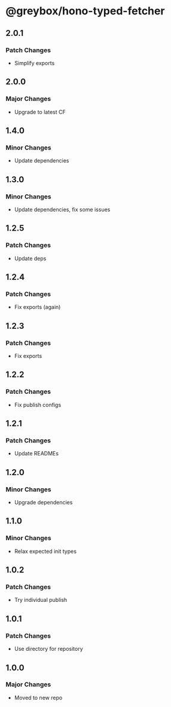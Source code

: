 # @greybox/hono-typed-fetcher

## 2.0.1

### Patch Changes

- Simplify exports

## 2.0.0

### Major Changes

- Upgrade to latest CF

## 1.4.0

### Minor Changes

- Update dependencies

## 1.3.0

### Minor Changes

- Update dependencies, fix some issues

## 1.2.5

### Patch Changes

- Update deps

## 1.2.4

### Patch Changes

- Fix exports (again)

## 1.2.3

### Patch Changes

- Fix exports

## 1.2.2

### Patch Changes

- Fix publish configs

## 1.2.1

### Patch Changes

- Update READMEs

## 1.2.0

### Minor Changes

- Upgrade dependencies

## 1.1.0

### Minor Changes

- Relax expected init types

## 1.0.2

### Patch Changes

- Try individual publish

## 1.0.1

### Patch Changes

- Use directory for repository

## 1.0.0

### Major Changes

- Moved to new repo
